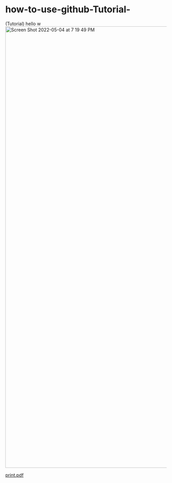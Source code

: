 # how-to-use-github-Tutorial-
(Tutorial)
hello w
<img width="1376" alt="Screen Shot 2022-05-04 at 7 19 49 PM" src="https://user-images.githubusercontent.com/104916070/166711519-85a884fa-772d-4f0c-a869-9e7cf27a6ce5.png">

[print.pdf](https://github.com/persian9988/how-to-use-github-Tutorial-/files/8688832/print.pdf)
